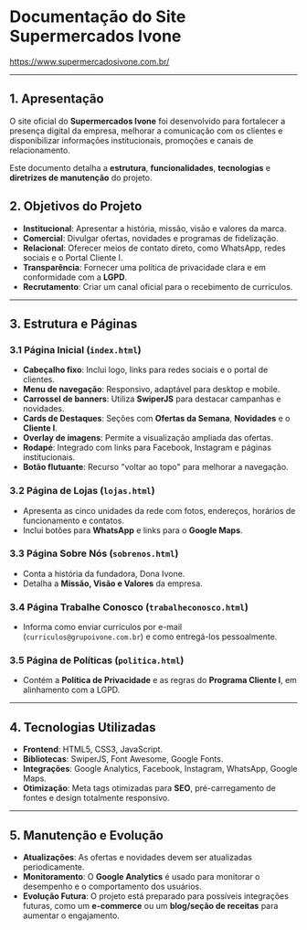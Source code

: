 # Documentação do Site Supermercados Ivone

https://www.supermercadosivone.com.br/

---

## 1. Apresentação

O site oficial do **Supermercados Ivone** foi desenvolvido para fortalecer a presença digital da empresa, melhorar a comunicação com os clientes e disponibilizar informações institucionais, promoções e canais de relacionamento.

Este documento detalha a **estrutura**, **funcionalidades**, **tecnologias** e **diretrizes de manutenção** do projeto.

## 2. Objetivos do Projeto

-   **Institucional**: Apresentar a história, missão, visão e valores da marca.
-   **Comercial**: Divulgar ofertas, novidades e programas de fidelização.
-   **Relacional**: Oferecer meios de contato direto, como WhatsApp, redes sociais e o Portal Cliente I.
-   **Transparência**: Fornecer uma política de privacidade clara e em conformidade com a **LGPD**.
-   **Recrutamento**: Criar um canal oficial para o recebimento de currículos.

---

## 3. Estrutura e Páginas

### 3.1 Página Inicial (`index.html`)

-   **Cabeçalho fixo**: Inclui logo, links para redes sociais e o portal de clientes.
-   **Menu de navegação**: Responsivo, adaptável para desktop e mobile.
-   **Carrossel de banners**: Utiliza **SwiperJS** para destacar campanhas e novidades.
-   **Cards de Destaques**: Seções com **Ofertas da Semana**, **Novidades** e o **Cliente I**.
-   **Overlay de imagens**: Permite a visualização ampliada das ofertas.
-   **Rodapé**: Integrado com links para Facebook, Instagram e páginas institucionais.
-   **Botão flutuante**: Recurso "voltar ao topo" para melhorar a navegação.

### 3.2 Página de Lojas (`lojas.html`)

-   Apresenta as cinco unidades da rede com fotos, endereços, horários de funcionamento e contatos.
-   Inclui botões para **WhatsApp** e links para o **Google Maps**.

### 3.3 Página Sobre Nós (`sobrenos.html`)

-   Conta a história da fundadora, Dona Ivone.
-   Detalha a **Missão, Visão e Valores** da empresa.

### 3.4 Página Trabalhe Conosco (`trabalheconosco.html`)

-   Informa como enviar currículos por e-mail (`curriculos@grupoivone.com.br`) e como entregá-los pessoalmente.

### 3.5 Página de Políticas (`politica.html`)

-   Contém a **Política de Privacidade** e as regras do **Programa Cliente I**, em alinhamento com a LGPD.

---

## 4. Tecnologias Utilizadas

-   **Frontend**: HTML5, CSS3, JavaScript.
-   **Bibliotecas**: SwiperJS, Font Awesome, Google Fonts.
-   **Integrações**: Google Analytics, Facebook, Instagram, WhatsApp, Google Maps.
-   **Otimização**: Meta tags otimizadas para **SEO**, pré-carregamento de fontes e design totalmente responsivo.

---

## 5. Manutenção e Evolução

-   **Atualizações**: As ofertas e novidades devem ser atualizadas periodicamente.
-   **Monitoramento**: O **Google Analytics** é usado para monitorar o desempenho e o comportamento dos usuários.
-   **Evolução Futura**: O projeto está preparado para possíveis integrações futuras, como um **e-commerce** ou um **blog/seção de receitas** para aumentar o engajamento.
